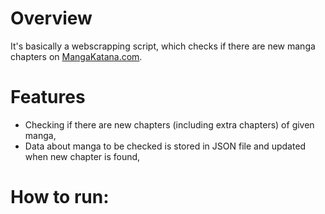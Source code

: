 # Overview

It's basically a webscrapping script, which checks if there are new manga chapters on <a href="https://mangakatana.com/">MangaKatana.com<a/>.


# Features

- Checking if there are new chapters (including extra chapters) of given manga,
- Data about manga to be checked is stored in JSON file and updated when new chapter is found,


# How to run:


